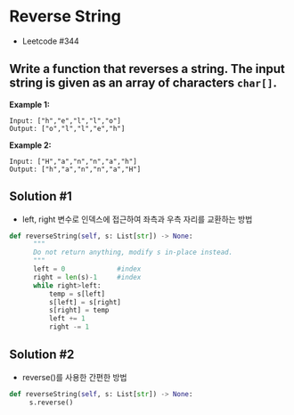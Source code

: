 # Reverse String
 - Leetcode #344
 
 
 ## Write a function that reverses a string. The input string is given as an array of characters `char[]`. 
 
 **Example 1:**
 ```
 Input: ["h","e","l","l","o"]
 Output: ["o","l","l","e","h"]
 ```
 **Example 2:**
 ```
 Input: ["H","a","n","n","a","h"]
 Output: ["h","a","n","n","a","H"]
 ```
 
 ## Solution #1
  - left, right 변수로 인덱스에 접근하여 좌측과 우측 자리를 교환하는 방법
  
  ```python
  def reverseString(self, s: List[str]) -> None:
        """
        Do not return anything, modify s in-place instead.
        """
        left = 0             #index
        right = len(s)-1     #index
        while right>left:
            temp = s[left]
            s[left] = s[right]
            s[right] = temp
            left += 1
            right -= 1
  ```
  
  ## Solution #2
   - reverse()를 사용한 간편한 방법
   
   ```python
   def reverseString(self, s: List[str]) -> None:
        s.reverse()
   ```
